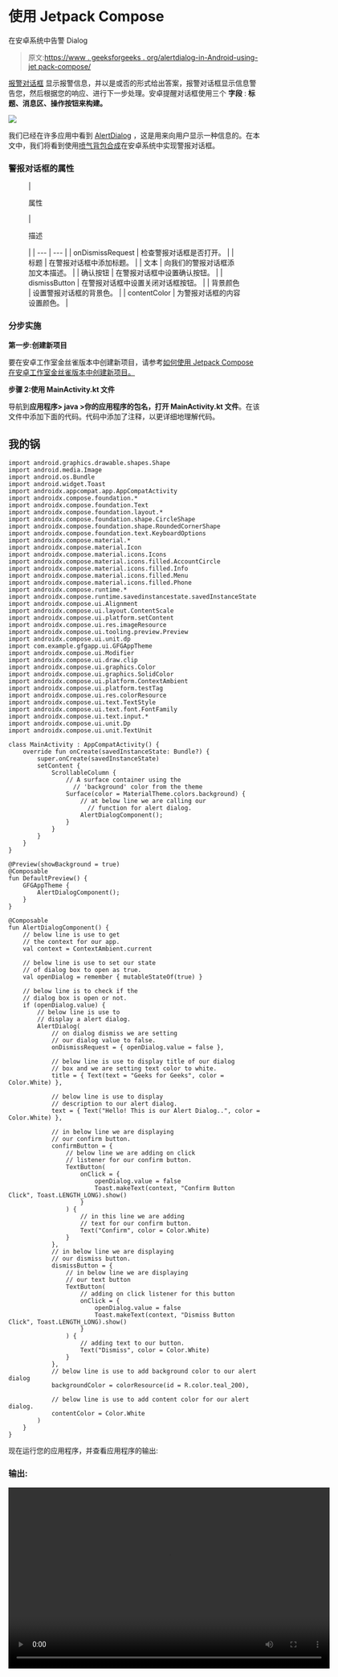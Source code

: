 # 使用 Jetpack Compose

在安卓系统中告警 Dialog

> 原文:[https://www . geeksforgeeks . org/alertdialog-in-Android-using-jet pack-compose/](https://www.geeksforgeeks.org/alertdialog-in-android-using-jetpack-compose/)

[报警对话框](https://www.geeksforgeeks.org/android-alert-dialog-box-and-how-to-create-it/) 显示报警信息，并以是或否的形式给出答案，报警对话框显示信息警告您，然后根据您的响应、进行下一步处理。安卓提醒对话框使用三个 **字段** : **标题、消息区、操作按钮来构建。**

![](img/68a2348429556772e43b08c6c53c1618.png)

我们已经在许多应用中看到 [AlertDialog](https://www.geeksforgeeks.org/android-alert-dialog-box-and-how-to-create-it/) ，这是用来向用户显示一种信息的。在本文中，我们将看到使用[喷气背包合成](https://www.geeksforgeeks.org/basics-of-jetpack-compose-in-android/)在安卓系统中实现警报对话框。

### **警报对话框的属性**

<figure class="table">

| 

属性

 | 

描述

 |
| --- | --- |
| onDismissRequest | 检查警报对话框是否打开。 |
| 标题 | 在警报对话框中添加标题。 |
| 文本 | 向我们的警报对话框添加文本描述。 |
| 确认按钮 | 在警报对话框中设置确认按钮。 |
| dismissButton | 在警报对话框中设置关闭对话框按钮。 |
| 背景颜色 | 设置警报对话框的背景色。 |
| contentColor | 为警报对话框的内容设置颜色。 |

</figure>

### **分步实施**

**第一步:创建新项目**

要在安卓工作室金丝雀版本中创建新项目，请参考[如何使用 Jetpack Compose 在安卓工作室金丝雀版本中创建新项目。](https://www.geeksforgeeks.org/how-to-create-a-new-project-in-android-studio-canary-version-with-jetpack-compose/)

**步骤 2:使用 MainActivity.kt 文件**

导航到**应用程序> java >你的应用程序的包名，打开 MainActivity.kt 文件**。在该文件中添加下面的代码。代码中添加了注释，以更详细地理解代码。

## 我的锅

```
import android.graphics.drawable.shapes.Shape
import android.media.Image
import android.os.Bundle
import android.widget.Toast
import androidx.appcompat.app.AppCompatActivity
import androidx.compose.foundation.*
import androidx.compose.foundation.Text
import androidx.compose.foundation.layout.*
import androidx.compose.foundation.shape.CircleShape
import androidx.compose.foundation.shape.RoundedCornerShape
import androidx.compose.foundation.text.KeyboardOptions
import androidx.compose.material.*
import androidx.compose.material.Icon
import androidx.compose.material.icons.Icons
import androidx.compose.material.icons.filled.AccountCircle
import androidx.compose.material.icons.filled.Info
import androidx.compose.material.icons.filled.Menu
import androidx.compose.material.icons.filled.Phone
import androidx.compose.runtime.*
import androidx.compose.runtime.savedinstancestate.savedInstanceState
import androidx.compose.ui.Alignment
import androidx.compose.ui.layout.ContentScale
import androidx.compose.ui.platform.setContent
import androidx.compose.ui.res.imageResource
import androidx.compose.ui.tooling.preview.Preview
import androidx.compose.ui.unit.dp
import com.example.gfgapp.ui.GFGAppTheme
import androidx.compose.ui.Modifier
import androidx.compose.ui.draw.clip
import androidx.compose.ui.graphics.Color
import androidx.compose.ui.graphics.SolidColor
import androidx.compose.ui.platform.ContextAmbient
import androidx.compose.ui.platform.testTag
import androidx.compose.ui.res.colorResource
import androidx.compose.ui.text.TextStyle
import androidx.compose.ui.text.font.FontFamily
import androidx.compose.ui.text.input.*
import androidx.compose.ui.unit.Dp
import androidx.compose.ui.unit.TextUnit

class MainActivity : AppCompatActivity() {
    override fun onCreate(savedInstanceState: Bundle?) {
        super.onCreate(savedInstanceState)
        setContent {
            ScrollableColumn {
                // A surface container using the 
                  // 'background' color from the theme
                Surface(color = MaterialTheme.colors.background) {
                    // at below line we are calling our 
                      // function for alert dialog.
                    AlertDialogComponent();
                }
            }
        }
    }
}

@Preview(showBackground = true)
@Composable
fun DefaultPreview() {
    GFGAppTheme {
        AlertDialogComponent();
    }
}

@Composable
fun AlertDialogComponent() {
    // below line is use to get
    // the context for our app.
    val context = ContextAmbient.current

    // below line is use to set our state
    // of dialog box to open as true.
    val openDialog = remember { mutableStateOf(true) }

    // below line is to check if the
    // dialog box is open or not.
    if (openDialog.value) {
        // below line is use to
        // display a alert dialog.
        AlertDialog(
            // on dialog dismiss we are setting
            // our dialog value to false.
            onDismissRequest = { openDialog.value = false },

            // below line is use to display title of our dialog
            // box and we are setting text color to white.
            title = { Text(text = "Geeks for Geeks", color = Color.White) },

            // below line is use to display
            // description to our alert dialog.
            text = { Text("Hello! This is our Alert Dialog..", color = Color.White) },

            // in below line we are displaying
            // our confirm button.
            confirmButton = {
                // below line we are adding on click 
                // listener for our confirm button.
                TextButton(
                    onClick = {
                        openDialog.value = false
                        Toast.makeText(context, "Confirm Button Click", Toast.LENGTH_LONG).show()
                    }
                ) {
                    // in this line we are adding 
                    // text for our confirm button.
                    Text("Confirm", color = Color.White)
                }
            },
            // in below line we are displaying
            // our dismiss button.
            dismissButton = {
                // in below line we are displaying
                // our text button
                TextButton(
                    // adding on click listener for this button
                    onClick = {
                        openDialog.value = false
                        Toast.makeText(context, "Dismiss Button Click", Toast.LENGTH_LONG).show()
                    }
                ) {
                    // adding text to our button.
                    Text("Dismiss", color = Color.White)
                }
            },
            // below line is use to add background color to our alert dialog
            backgroundColor = colorResource(id = R.color.teal_200),

            // below line is use to add content color for our alert dialog.
            contentColor = Color.White
        )
    }
}
```

现在运行您的应用程序，并查看应用程序的输出:

### **输出:**

<video class="wp-video-shortcode" id="video-546918-1" width="640" height="360" preload="metadata" controls=""><source type="video/mp4" src="https://media.geeksforgeeks.org/wp-content/uploads/20210118184951/Screenrecorder-2021-01-18-18-40-54-64.mp4?_=1">[https://media.geeksforgeeks.org/wp-content/uploads/20210118184951/Screenrecorder-2021-01-18-18-40-54-64.mp4](https://media.geeksforgeeks.org/wp-content/uploads/20210118184951/Screenrecorder-2021-01-18-18-40-54-64.mp4)</video>